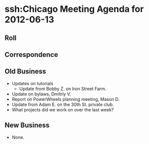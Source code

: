 # ssh:Chicago Meeting Agenda for 2012-06-13 #

## Roll ##

## Correspondence ##

## Old Business ##
 * Updates on tutorials
   - Update from Bobby Z. on Iron Street Farm.
 * Update on bylaws, Dmitriy V.
 * Report on PowerWheels planning meeting, Mason D.
 * Update from Adam E. on the 30th St. private club.
 * What projects did we work on over the last week?

## New Business ##
 * None.